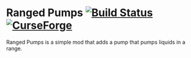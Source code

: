 # Ranged Pumps [![Build Status](https://ci.refinedmods.com/buildStatus/icon?job=rangedpumps-mc1.15)](https://ci.refinedmods.com/job/rangedpumps-mc1.15/) [![CurseForge](http://cf.way2muchnoise.eu/full_247496_downloads.svg)](http://minecraft.curseforge.com/projects/ranged-pumps)

Ranged Pumps is a simple mod that adds a pump that pumps liquids in a range.
